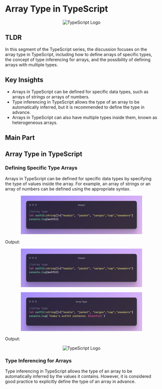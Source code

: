# Array Type in TypeScript 

<p align="center">
  <img src="https://miro.medium.com/v2/resize:fit:1400/1*20o4vRNrYPgQh8gQEpR1MA.jpeg" alt="TypeScript Logo" width="800"/>
</p>

## TLDR

In this segment of the TypeScript series, the discussion focuses on the array type in TypeScript, including how to define arrays of specific types, the concept of type inferencing for arrays, and the possibility of defining arrays with multiple types.

## Key Insights

- Arrays in TypeScript can be defined for specific data types, such as arrays of strings or arrays of numbers.
- Type inferencing in TypeScript allows the type of an array to be automatically inferred, but it is recommended to define the type in advance.
- Arrays in TypeScript can also have multiple types inside them, known as heterogeneous arrays.

## Main Part

## Array Type in TypeScript

### Defining Specific Type Arrays

Arrays in TypeScript can be defined for specific data types by specifying the type of values inside the array. For example, an array of strings or an array of numbers can be defined using the appropriate syntax.

<p align="center">
  <img src="./assets/array.png" alt="TypeScript Logo" width="400"/>
</p>
Output:
<p align="center">
  <img src="./assets/array.png" alt="TypeScript Logo" width="400"/>
</p>

<p align="center">
  <img src="./assets/array2.png" alt="TypeScript Logo" width="400"/>
</p>
Output:
<p align="center">
  <img src="./assets/ouput2.png" alt="TypeScript Logo" width="400"/>
</p>


### Type Inferencing for Arrays

Type inferencing in TypeScript allows the type of an array to be automatically inferred by the values it contains. However, it is considered good practice to explicitly define the type of an array in advance.


